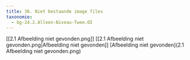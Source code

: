 ```yaml
---
title: 36. Niet bestaande image files
taxonomie:
  - bg-24.2.Alleen-Niveau-Twee.OI
---
```


[[2.1 Afbeelding niet gevonden.png]]
[[2.1 Afbeelding niet gevonden.png|Afbeelding niet gevonden]]
[Afbeelding niet gevonden](2.1 Afbeelding niet gevonden.png)

